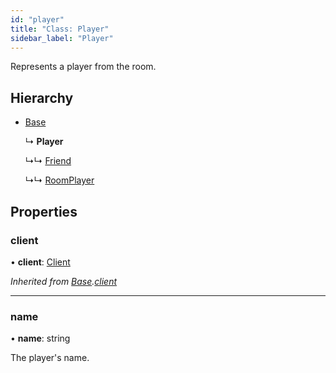 ```yaml
---
id: "player"
title: "Class: Player"
sidebar_label: "Player"
---
```


Represents a player from the room.

## Hierarchy

* [Base](base.md)

  ↳ **Player**

  ↳↳ [Friend](friend.md)

  ↳↳ [RoomPlayer](roomplayer.md)

## Properties

### client

•  **client**: [Client](client.md)

*Inherited from [Base](base.md).[client](base.md#client)*

___

### name

•  **name**: string

The player's name.
